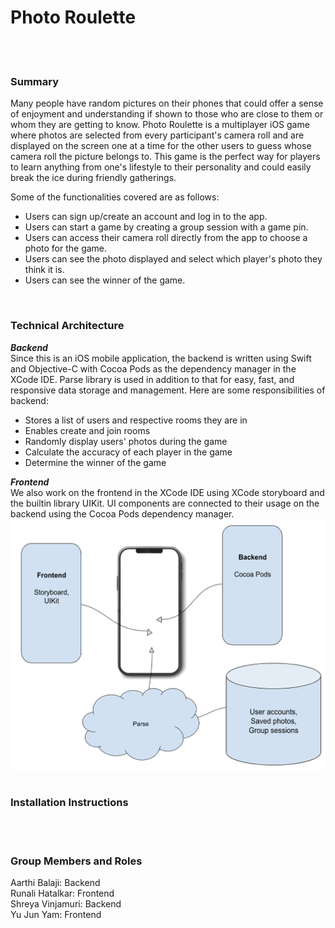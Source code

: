 # Photo Roulette
<br><br>

### Summary
Many people have random pictures on their phones that could offer a sense of enjoyment and understanding if shown to those who are close to them or whom 
they are getting to know. Photo Roulette is a multiplayer iOS game where photos are selected from every participant's camera roll and are displayed on the
screen one at a time for the other users to guess whose camera roll the picture belongs to. This game is the perfect way for players to learn anything 
from one's lifestyle to their personality and could easily break the ice during friendly gatherings.

Some of the functionalities covered are as follows:
<ul>
  <li>Users can sign up/create an account and log in to the app.</li>
  <li>Users can start a game by creating a group session with a game pin.</li>
  <li>Users can access their camera roll directly from the app to choose a photo for the game.</li>
  <li>Users can see the photo displayed and select which player's photo they think it is.</li>
  <li>Users can see the winner of the game.</li>
</ul>
<br>

### Technical Architecture
**<em>Backend</em>** <br>
Since this is an iOS mobile application, the backend is written using Swift and Objective-C with Cocoa Pods as the dependency manager in the XCode IDE. Parse library is used in addition to that for easy, fast, and responsive data storage and management. Here are some responsibilities of backend:
<ul>
  <li>Stores a list of users and respective rooms they are in</li>
  <li>Enables create and join rooms</li>
  <li>Randomly display users' photos during the game</li>
  <li>Calculate the accuracy of each player in the game</li>
  <li>Determine the winner of the game</li>
 </ul>

**<em>Frontend</em>** <br>
We also work on the frontend in the XCode IDE using XCode storyboard and the builtin library UIKit. UI components are connected to their usage on the backend using the Cocoa Pods dependency manager.
![Technical Architecture Diagram](/assets/tech.png)
<br><br>

### Installation Instructions

<br><br>

### Group Members and Roles
Aarthi Balaji: Backend <br>
Runali Hatalkar: Frontend <br>
Shreya Vinjamuri: Backend <br>
Yu Jun Yam: Frontend
